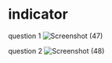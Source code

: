 # indicator


question 1
![Screenshot (47)](https://github.com/krimisha-bhanderi/indicator/assets/131655711/c61564b3-e5ce-48cd-81fb-1cbfdccf6b91)

question 2
![Screenshot (48)](https://github.com/krimisha-bhanderi/indicator/assets/131655711/a6642595-8aca-459f-b369-10c354d9040a)
